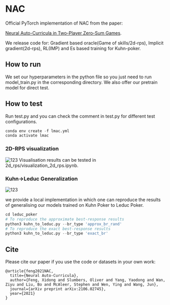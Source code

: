 # NAC

Official PyTorch implementation of NAC from the paper: 

[Neural Auto-Curricula in Two-Player Zero-Sum Games](https://arxiv.org/abs/2106.02745).

We release code for: Gradient based oracle(Game of skills/2d-rps), Implicit gradient(2d-rps), RL(IMP) and Es based training for Kuhn-poker.

## How to run
We set our hyperparameters in the python file so you just need to run model_train.py in the corresponding directory. We also offer our pretrain model for direct test.

## How to test
Run test.py and you can check the comment in test.py for different test configurations.

```python
conda env create -f lmac.yml
conda activate lmac
```

### 2D-RPS visualization
![123](2d_rps.png)
Visualisation results can be tested in 2d_rps/visualization_2d_rps.ipynb.

### Kuhn->Leduc Generalization
![123](kuhn_leduc_gen.png)

we provide a local implementation in which one can reproduce the results of generalising our models trained on Kuhn Poker to Leduc Poker.

```python
cd leduc_poker
# To reproduce the approximate best-response results
python3 kuhn_to_leduc.py --br_type 'approx_br_rand'
# To reproduce the exact best-response results
python3 kuhn_to_leduc.py --br_type 'exact_br'
```
## Cite
Please cite our paper if you use the code or datasets in your own work:
```
@article{feng2021NAC,
  title={Neural Auto-Curricula},
  author={Feng, Xidong and Slumbers, Oliver and Yang, Yaodong and Wan, Ziyu and Liu, Bo and McAleer, Stephen and Wen, Ying and Wang, Jun},
  journal={arXiv preprint arXiv:2106.02745},
  year={2021}
}
```



